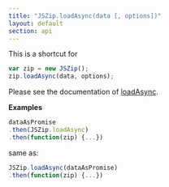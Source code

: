 ```yaml
---
title: "JSZip.loadAsync(data [, options])"
layout: default
section: api
---
```


This is a shortcut for

```js
var zip = new JSZip();
zip.loadAsync(data, options);
```

Please see the documentation of [loadAsync]({{site.baseurl}}/documentation/api_jszip/load_async.html).


__Examples__

```js
dataAsPromise
.then(JSZip.loadAsync)
.then(function(zip) {...})
```

same as:

```js
JSZip.loadAsync(dataAsPromise)
.then(function(zip) {...})
```
